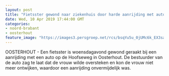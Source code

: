 ```yaml
---
layout: post
title: "Fietsster gewond naar ziekenhuis door harde aanrijding met auto in Oosterhout"
date: Wed, 10 Apr 2019 17:44:00 GMT
categories: 
- noord-brabant 
- oosterhout 
feature_image: "https://images3.persgroep.net/rcs/bsqYu5u_0jUMc6k_EX3salF_UT4/diocontent/145256543/_fitwidth/400/?appId=21791a8992982cd8da851550a453bd7f&quality=0.7"
---
```


OOSTERHOUT - Een fietsster is woensdagavond gewond geraakt bij een aanrijding met een auto op de Hoofseweg in Oosterhout. De bestuurder van de auto zag te laat dat de vrouw wilde oversteken en kon de vrouw niet meer ontwijken, waardoor een aanrijding onvermijdelijk was.
